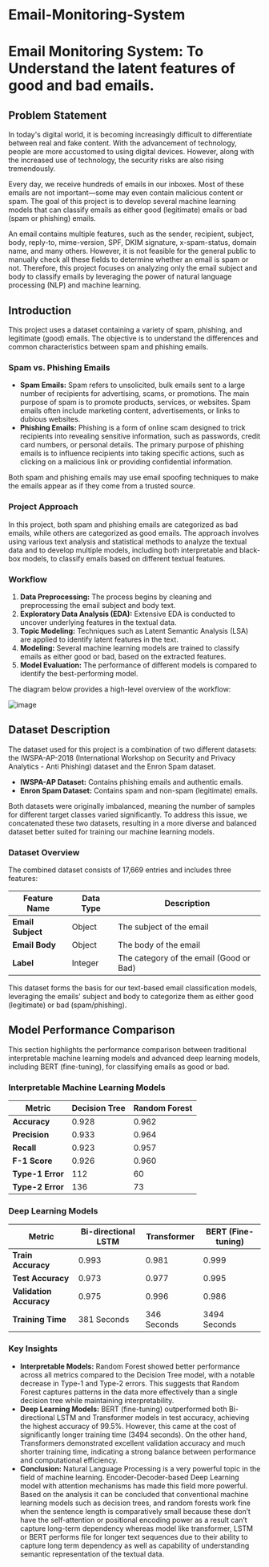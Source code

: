# Email-Monitoring-System
# Email Monitoring System: To Understand the latent features of good and bad emails. 

## Problem Statement

In today's digital world, it is becoming increasingly difficult to differentiate between real and fake content. With the advancement of technology, people are more accustomed to using digital devices. However, along with the increased use of technology, the security risks are also rising tremendously.

Every day, we receive hundreds of emails in our inboxes. Most of these emails are not important—some may even contain malicious content or spam. The goal of this project is to develop several machine learning models that can classify emails as either good (legitimate) emails or bad (spam or phishing) emails.

An email contains multiple features, such as the sender, recipient, subject, body, reply-to, mime-version, SPF, DKIM signature, x-spam-status, domain name, and many others. However, it is not feasible for the general public to manually check all these fields to determine whether an email is spam or not. Therefore, this project focuses on analyzing only the email subject and body to classify emails by leveraging the power of natural language processing (NLP) and machine learning.

## Introduction

This project uses a dataset containing a variety of spam, phishing, and legitimate (good) emails. The objective is to understand the differences and common characteristics between spam and phishing emails.

### Spam vs. Phishing Emails

- **Spam Emails:** Spam refers to unsolicited, bulk emails sent to a large number of recipients for advertising, scams, or promotions. The main purpose of spam is to promote products, services, or websites. Spam emails often include marketing content, advertisements, or links to dubious websites.
- **Phishing Emails:** Phishing is a form of online scam designed to trick recipients into revealing sensitive information, such as passwords, credit card numbers, or personal details. The primary purpose of phishing emails is to influence recipients into taking specific actions, such as clicking on a malicious link or providing confidential information.

Both spam and phishing emails may use email spoofing techniques to make the emails appear as if they come from a trusted source.

### Project Approach

In this project, both spam and phishing emails are categorized as bad emails, while others are categorized as good emails. The approach involves using various text analysis and statistical methods to analyze the textual data and to develop multiple models, including both interpretable and black-box models, to classify emails based on different textual features.

### Workflow

1. **Data Preprocessing:** The process begins by cleaning and preprocessing the email subject and body text.
2. **Exploratory Data Analysis (EDA):** Extensive EDA is conducted to uncover underlying features in the textual data.
3. **Topic Modeling:** Techniques such as Latent Semantic Analysis (LSA) are applied to identify latent features in the text.
4. **Modeling:** Several machine learning models are trained to classify emails as either good or bad, based on the extracted features.
5. **Model Evaluation:** The performance of different models is compared to identify the best-performing model.

The diagram below provides a high-level overview of the workflow:

![image](https://github.com/user-attachments/assets/c3493d23-4bd8-4767-b289-cc5dac5ddac8)

## Dataset Description

The dataset used for this project is a combination of two different datasets: the IWSPA-AP-2018 (International Workshop on Security and Privacy Analytics - Anti Phishing) dataset and the Enron Spam dataset. 

- **IWSPA-AP Dataset:** Contains phishing emails and authentic emails.
- **Enron Spam Dataset:** Contains spam and non-spam (legitimate) emails.

Both datasets were originally imbalanced, meaning the number of samples for different target classes varied significantly. To address this issue, we concatenated these two datasets, resulting in a more diverse and balanced dataset better suited for training our machine learning models.

### Dataset Overview

The combined dataset consists of 17,669 entries and includes three features:

| Feature Name     | Data Type | Description                            |
| ---------------- | --------- | -------------------------------------- |
| **Email Subject** | Object    | The subject of the email               |
| **Email Body**    | Object    | The body of the email                  |
| **Label**         | Integer   | The category of the email (Good or Bad) |

This dataset forms the basis for our text-based email classification models, leveraging the emails' subject and body to categorize them as either good (legitimate) or bad (spam/phishing).


## Model Performance Comparison

This section highlights the performance comparison between traditional interpretable machine learning models and advanced deep learning models, including BERT (fine-tuning), for classifying emails as good or bad.

### Interpretable Machine Learning Models

| Metric             | Decision Tree | Random Forest |
|--------------------|---------------|---------------|
| **Accuracy**        | 0.928         | 0.962         |
| **Precision**       | 0.933         | 0.964         |
| **Recall**          | 0.923         | 0.957         |
| **F-1 Score**       | 0.926         | 0.960         |
| **Type-1 Error**    | 112           | 60            |
| **Type-2 Error**    | 136           | 73            |

### Deep Learning Models

| Metric                | Bi-directional LSTM | Transformer | BERT (Fine-tuning) |
|-----------------------|---------------------|-------------|--------------------|
| **Train Accuracy**     | 0.993               | 0.981       | 0.999              |
| **Test Accuracy**      | 0.973               | 0.977       | 0.995              |
| **Validation Accuracy**| 0.975               | 0.996       | 0.986              |
| **Training Time**      | 381 Seconds         | 346 Seconds | 3494 Seconds       |

### Key Insights

- **Interpretable Models:** Random Forest showed better performance across all metrics compared to the Decision Tree model, with a notable decrease in Type-1 and Type-2 errors. This suggests that Random Forest captures patterns in the data more effectively than a single decision tree while maintaining interpretability.
- **Deep Learning Models:** BERT (fine-tuning) outperformed both Bi-directional LSTM and Transformer models in test accuracy, achieving the highest accuracy of 99.5%. However, this came at the cost of significantly longer training time (3494 seconds). On the other hand, Transformers demonstrated excellent validation accuracy and much shorter training time, indicating a strong balance between performance and computational efficiency.
- **Conclusion:** Natural Language Processing is a very powerful topic in the field of machine learning. Encoder-Decoder-based Deep Learning model with attention mechanisms has made this field more powerful. Based on the analysis it can be concluded that conventional machine learning models such as decision trees, and random forests work fine when the sentence length is comparatively small because these don’t have the self-attention or positional encoding power as a result can’t capture long-term dependency whereas model like transformer, LSTM or BERT performs file for longer text sequences due to their ability to capture long term dependency as well as capability of understanding semantic representation of the textual data. 

